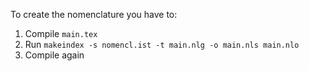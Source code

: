 To create the nomenclature you have to:
 1. Compile `main.tex`
 2. Run `makeindex -s nomencl.ist -t main.nlg -o main.nls main.nlo`
 3. Compile again